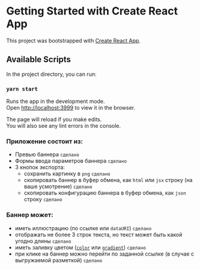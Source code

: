 # Getting Started with Create React App

This project was bootstrapped with [Create React App](https://github.com/facebook/create-react-app).

## Available Scripts

In the project directory, you can run:

### `yarn start`

Runs the app in the development mode.\
Open [http://localhost:3999](http://localhost:3000) to view it in the browser.

The page will reload if you make edits.\
You will also see any lint errors in the console.

### Приложение состоит из:
* Превью баннера `сделано`
* Формы ввода параметров баннера `сделано`
* 3 кнопок экспорта:
    * сохранить картинку в `png` `сделано`
    * скопировать баннер в буфер обмена, как `html` или `jsx` строку (на ваше усмотрение) `сделано`
    * скопировать конфигурацию баннера в буфер обмена, как `json` строку `сделано`

### Баннер может:
* иметь иллюстрацию (по ссылке или `dataURI`) `сделано`
* отображать не более 3 строк текста, но текст может быть какой угодно длины `сделано`
* иметь заливку цветом ([`color`](https://developer.mozilla.org/ru/docs/Web/CSS/color_value) или [`gradient`](https://developer.mozilla.org/ru/docs/Web/CSS/gradient)) `сделано`
* при клике на баннер можно перейти по заданной ссылке (в случае с выгружаемой разметкой) `сделано`

